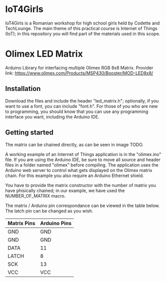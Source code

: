 # IoT4Girls
IoT4Girls is a Romanian workshop for high school girls held by Codette and TechLounge. The main theme of this practical course is Internet of Things (IoT); in this repository you will find part of the materials used in this scope.

# Olimex LED Matrix
Arduino Library for interfacing multiple Olimex RGB 8x8 Matrix.
Provider link: https://www.olimex.com/Products/MSP430/Booster/MOD-LED8x8/

## Installation
Download the files and include the header "led_matrix.h"; optionally, if you want to use a font, you can include "font.h". For those of you who are new to programming, you should know that you can use any programming interface you want, including the Arduino IDE. 

## Getting started

The matrix can be chained directly, as can be seen in image TODO. 

A working example of an Internet of Things application is in the "olimex.ino" file. If you are using the Arduino IDE, be sure to move all source and header files in a folder named "olimex" before compiling. The application uses the Arduino web server to control what gets displayed on the Olimex matrix chain. For this example you also require an Arduino Ethernet shield.

You have to provide the matrix constructor with the number of matrix you have phisically chained; in our example, we have used the NUMBER_OF_MATRIX macro.

The matrix / Arduino pin correspondance can be viewed in the table below. The latch pin can be changed as you wish.

| Matrix Pins | Arduino Pins |
| --------- | -------------- |
|			GND		|		GND					 |
|			GND		|		GND					 |
|			DATA	|		11					 |
|			LATCH	|		8					   |
|			SCK		|		13					 |
|			VCC		|		VCC					 |

